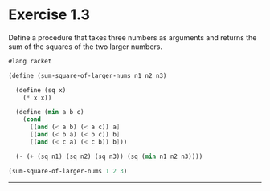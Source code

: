 # Exercise 1.3

Deﬁne a procedure that takes three numbers as arguments and returns the sum of the squares of the two larger numbers.

```scheme
#lang racket

(define (sum-square-of-larger-nums n1 n2 n3)

  (define (sq x)
    (* x x))

  (define (min a b c)
    (cond
      [(and (< a b) (< a c)) a]
      [(and (< b a) (< b c)) b]
      [(and (< c a) (< c b)) b]))

  (- (+ (sq n1) (sq n2) (sq n3)) (sq (min n1 n2 n3))))

(sum-square-of-larger-nums 1 2 3)
```
---